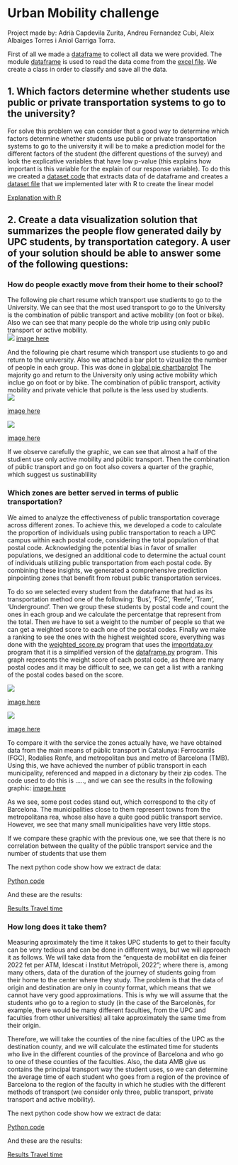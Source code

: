 # Urban Mobility challenge
Project made by: Adrià Capdevila Zurita, Andreu Fernandez Cubí, Aleix Albaiges Torres i Aniol Garriga Torra.

First of all we made a [dataframe](dataframe.py) to collect all data we were provided. The module [dataframe](dataframe.py) is used to read the data come from the [excel file](Datathon_Results_MOBILITY_2022_original_Students.xlsx). We create a class in order to classify and save all the data.
## 1. Which factors determine whether students use public or private transportation systems to go to the university?
For solve this problem we can consider that a good way to determine which factors determine whether students use public or private transportation systems to go to the university it will be to make a prediction model for the different factors of the student (the different questions of the survey) and look the explicative variables that have low p-value (this explains how important is this variable for the explain of our response variable).
To do this we created a [dataset code](new_dataset.py) that extracts data of de dataframe and creates a [dataset file](dataset.csv) that we implemented later with R to create the linear model

[Explanation with R](which-factors-determine-whether-students-use-public-or-private-transportation.pdf)


##  2. Create a data visualization solution that summarizes the people flow generated daily by UPC students, by transportation category. A user of your solution should be able to answer some of the following questions:

### How do people exactly move from their home to their school?
The following pie chart resume which transport use studients to go to the University. We can see that the most used transport to go to the University is the combination of públic transport and active mobility (on foot or bike). Also we can see that many people do the whole trip using only public transport or active mobility.  
<img src="howpeoplego.png">
[image here](howpeoplego.png)

And the following pie chart resume which transport use studients to go and return to the university. Also we attached a bar plot to vizualize the number of people in each group. This was done in [global pie chartbarplot](grafic_barres_queso.py) The majority go and return to the University only using active mobility which inclue go on foot or by bike. The combination of públic transport, activity mobility and private vehicle that pollute is the less used by studients.  
<img src="Globalpie.png">

[image here](Globalpie.png)

<img src="golbal_barplot.png">

[image here](golbal_barplot.png)

If we observe carefully the graphic, we can see that almost a half of the studient use only active mobility and públic transport. Then the combination of públic transport and go on foot also covers a quarter of the graphic, which suggest us sustinablility  

### Which zones are better served in terms of public transportation?

We aimed to analyze the effectiveness of public transportation coverage across different zones. To achieve this, we developed a code to calculate the proportion of individuals using public transportation to reach a UPC campus within each postal code, considering the total population of that postal code. Acknowledging the potential bias in favor of smaller populations, we designed an additional code to determine the actual count of individuals utilizing public transportation from each postal code. By combining these insights, we generated a comprehensive prediction pinpointing zones that benefit from robust public transportation services.

To do so we selected every student from the dataframe that had as its transportation method one of the following: ‘Bus’, ‘FGC’, ‘Renfe’, ‘Tram’, ‘Underground’. Then we group these students by postal
code and count the ones in each group and we calculate the percentatge that represent from the total. Then we have to set a weight to the number of people so that we can get a weighted score to each one of the postal codes. Finally we make a ranking to see the ones with the highest weighted score, everything was done with the [weighted_score.py](weighted_score.py) program that uses the [importdata.py](importdata.py) program that it is a simplified version of the [dataframe.py](dataframe.py) program. This graph represents the weight score of each postal code, as there are many postal codes and it may be difficult to see, we can get a list with a ranking of the postal codes based on the score.

<img src="Figure_1.png">

[image here](Figure_1.png)

<img src="pc.png">

[image here](pc.png)

To compare it with the service the zones actually have, we have obtained data from the main means of públic transport in Catalunya: Ferrocarrils (FGC), Rodalies Renfe, and metropolitan bus and metro of Barcelona (TMB). Using this, we have achieved the number of públic transport in each municipality, referenced and mapped in a dictonary by their zip codes. The code used to do this is ....., and we can see the results in the following graphic:
[image here](better_served_zones.png)

As we see, some post codes stand out, which correspond to the city of Barcelona. The municipalities close to them represent towns from the metropolitana rea, whose also have a quite good públic transport service. However, we see that many small municipalities have very little stops.

If we compare these graphic with the previous one, we see that there is no correlation between the quality of the públic transport service and the number of students that use them

The next python code show how we extract de data:

[Python code](estacions.py)

And these are the results:

[Results Travel time](postcode_stops.txt)


### How long does it take them?

Measuring aproximately the time it takes UPC students to get to their faculty can be very tedious and can be done in different ways, but we will approach it as follows. We will take data from the “enquesta de mobilitat en dia feiner 2022 fet per ATM, Idescat i Institut Metròpoli, 2022”; where there is, among many others, data of the duration of the journey of students going from their home to the center where they study. The problem is that the data of origin and destination are only in county format, which means that we cannot have very good approximations. This is why we will assume that the students who go to a region to study (in the case of the Barcelonès, for example, there would be many different faculties, from the UPC and faculties from other universities) all take approximately the same time from their origin. 

Therefore, we will take the counties of the nine faculties of the UPC as the destination county, and we will calculate the estimated time for students who live in the different counties of the province of Barcelona and who go to one of these counties of the faculties. Also, the data AMB give us contains the principal transport way the student uses, so we can determine the average time of each student who goes from a region of the province of Barcelona to the region of the faculty in which he studies with the different methods of transport (we consider only three, public transport, private transport and active mobility).

The next python code show how we extract de data:

[Python code](Travel_time.py)

And these are the results:

[Results Travel time](travel_times.txt)







